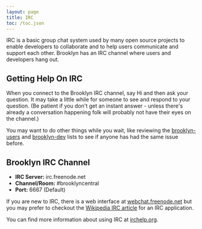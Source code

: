 ```yaml
---
layout: page
title: IRC
toc: /toc.json
---
```


IRC is a basic group chat system used by many open source projects to enable developers to 
collaborate and to help users communicate and support each other. Brooklyn has an IRC 
channel where users and developers hang out.

## Getting Help On IRC

When you connect to the Brooklyn IRC channel, say Hi and then ask your question. It may 
take a little while for someone to see and respond to your question. (Be 
patient if you don't get an instant answer - unless there's already a conversation 
happening folk will probably not have their eyes on the channel.) 

You may want to do other things while you wait, like reviewing the [brooklyn-users](https://groups.google.com/forum/#!forum/brooklyn-users) and 
[brooklyn-dev](https://groups.google.com/forum/#!forum/brooklyn-dev) lists to see if anyone has had the same issue before.

## Brooklyn IRC Channel

* **IRC Server:** irc.freenode.net 
* **Channel/Room:** #brooklyncentral
* **Port:** 6667 (Default)

If you are new to IRC, there is a web interface at [webchat.freenode.net](http://webchat.freenode.net/?channels=brooklyncentral) 
but you may prefer to checkout the [Wikipedia IRC article](http://en.wikipedia.org/wiki/IRC#Client_software) 
for an IRC application.

You can find more information about using IRC at [irchelp.org](http://www.irchelp.org/).
